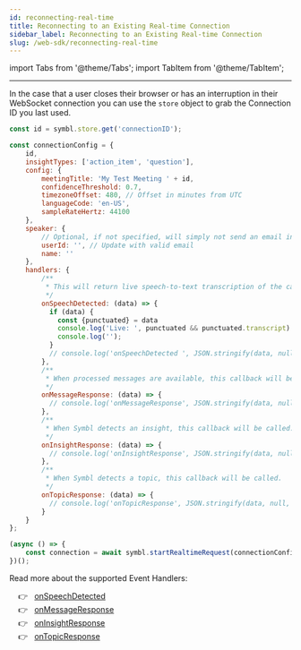 ```yaml
---
id: reconnecting-real-time
title: Reconnecting to an Existing Real-time Connection
sidebar_label: Reconnecting to an Existing Real-time Connection
slug: /web-sdk/reconnecting-real-time
---
```

import Tabs from '@theme/Tabs';
import TabItem from '@theme/TabItem';

---

In the case that a user closes their browser or has an interruption in their WebSocket connection you can use the `store` object to grab the Connection ID you last used.

```js
const id = symbl.store.get('connectionID');

const connectionConfig = {
	id,
	insightTypes: ['action_item', 'question'],
	config: {
		meetingTitle: 'My Test Meeting ' + id,
		confidenceThreshold: 0.7,
		timezoneOffset: 480, // Offset in minutes from UTC
		languageCode: 'en-US',
		sampleRateHertz: 44100
	},
	speaker: {
		// Optional, if not specified, will simply not send an email in the end.
		userId: '', // Update with valid email
		name: ''
	},
	handlers: {
		/**
		 * This will return live speech-to-text transcription of the call.
		 */
		onSpeechDetected: (data) => {
		  if (data) {
		    const {punctuated} = data
		    console.log('Live: ', punctuated && punctuated.transcript)
		    console.log('');
		  }
		  // console.log('onSpeechDetected ', JSON.stringify(data, null, 2));
		},
		/**
		 * When processed messages are available, this callback will be called.
		 */
		onMessageResponse: (data) => {
		  // console.log('onMessageResponse', JSON.stringify(data, null, 2))
		},
		/**
		 * When Symbl detects an insight, this callback will be called.
		 */
		onInsightResponse: (data) => {
		  // console.log('onInsightResponse', JSON.stringify(data, null, 2))
		},
		/**
		 * When Symbl detects a topic, this callback will be called.
		 */
		onTopicResponse: (data) => {
		  // console.log('onTopicResponse', JSON.stringify(data, null, 2))
		}
	}
};

(async () => {
	const connection = await symbl.startRealtimeRequest(connectionConfig, true);
})();
```

Read more about the supported Event Handlers:

&nbsp; &nbsp; 👉 &nbsp; [onSpeechDetected](/docs/javascript-sdk/reference#onspeechdetected) <br/>
&nbsp; &nbsp; 👉 &nbsp; [onMessageResponse](/docs/javascript-sdk/reference#onmessageresponse) <br/>
&nbsp; &nbsp; 👉 &nbsp; [onInsightResponse](/docs/javascript-sdk/reference#oninsightresponse) <br/>
&nbsp; &nbsp; 👉 &nbsp; [onTopicResponse](/docs/javascript-sdk/reference#ontopicresponse)
